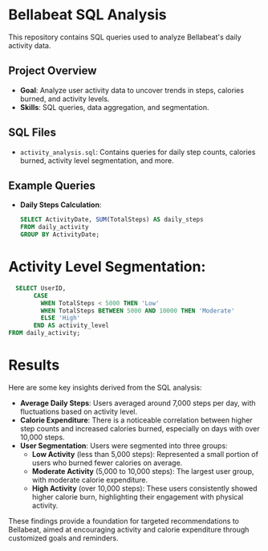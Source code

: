 # Bellabeat SQL Analysis

This repository contains SQL queries used to analyze Bellabeat's daily activity data.

## Project Overview
- **Goal**: Analyze user activity data to uncover trends in steps, calories burned, and activity levels.
- **Skills**: SQL queries, data aggregation, and segmentation.

## SQL Files
- `activity_analysis.sql`: Contains queries for daily step counts, calories burned, activity level segmentation, and more.

## Example Queries
- **Daily Steps Calculation**:
  ```sql
  SELECT ActivityDate, SUM(TotalSteps) AS daily_steps
  FROM daily_activity
  GROUP BY ActivityDate;
# Activity Level Segmentation:
```sql
  SELECT UserID, 
       CASE 
         WHEN TotalSteps < 5000 THEN 'Low'
         WHEN TotalSteps BETWEEN 5000 AND 10000 THEN 'Moderate'
         ELSE 'High'
       END AS activity_level
FROM daily_activity;
```
# Results

Here are some key insights derived from the SQL analysis:

- **Average Daily Steps**: Users averaged around 7,000 steps per day, with fluctuations based on activity level.
- **Calorie Expenditure**: There is a noticeable correlation between higher step counts and increased calories burned, especially on days with over 10,000 steps.
- **User Segmentation**: Users were segmented into three groups:
  - **Low Activity** (less than 5,000 steps): Represented a small portion of users who burned fewer calories on average.
  - **Moderate Activity** (5,000 to 10,000 steps): The largest user group, with moderate calorie expenditure.
  - **High Activity** (over 10,000 steps): These users consistently showed higher calorie burn, highlighting their engagement with physical activity.

These findings provide a foundation for targeted recommendations to Bellabeat, aimed at encouraging activity and calorie expenditure through customized goals and reminders.

